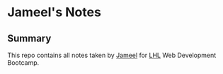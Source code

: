 # Jameel's Notes
## Summary
This repo contains all notes taken by [Jameel](https://github.com/jimycode) for [LHL](https://www.lighthouselabs.ca/) Web Development Bootcamp.
